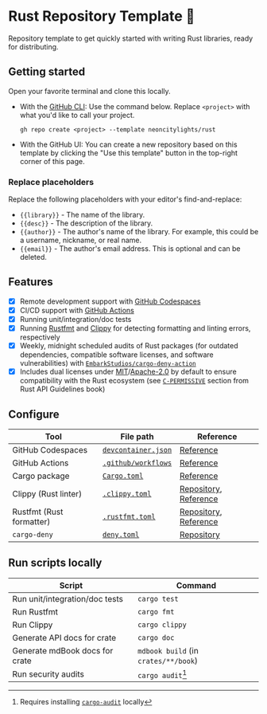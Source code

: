 # Rust Repository Template 🦀

Repository template to get quickly started with writing Rust libraries, ready for distributing.

## Getting started

Open your favorite terminal and clone this locally.

- With the [GitHub CLI](https://cli.github.com/): Use the command below. Replace `<project>` with what you'd like to call your project.
   ```shell
   gh repo create <project> --template neoncitylights/rust
   ```
- With the GitHub UI: You can create a new repository based on this template by clicking the "Use this template" button in the top-right corner of this page.

### Replace placeholders

Replace the following placeholders with your editor's find-and-replace:

- `{{library}}` - The name of the library.
- `{{desc}}` - The description of the library.
- `{{author}}` - The author's name of the library. For example, this could be a username, nickname, or real name.
- `{{email}}` - The author's email address. This is optional and can be deleted.

## Features

- [x] Remote development support with [GitHub Codespaces](https://github.com/features/codespaces)
- [x] CI/CD support with [GitHub Actions](https://github.com/features/actions)
- [x] Running unit/integration/doc tests
- [x] Running [Rustfmt](https://github.com/rust-lang/rustfmt) and [Clippy](https://github.com/rust-lang/rust-clippy) for detecting formatting and linting errors, respectively
- [x] Weekly, midnight scheduled audits of Rust packages (for outdated dependencies, compatible software licenses, and software vulnerabilities) with [`EmbarkStudios/cargo-deny-action`](https://github.com/EmbarkStudios/cargo-deny-action)
- [x] Includes dual licenses under [MIT](./LICENSE-MIT)/[Apache-2.0](./LICENSE-APACHE) by default to ensure compatibility with the Rust ecosystem (see [`C-PERMISSIVE`](https://rust-lang.github.io/api-guidelines/necessities.html#crate-and-its-dependencies-have-a-permissive-license-c-permissive) section from Rust API Guidelines book)

## Configure

| Tool                     | File path                                                | Reference                                                                                                        |
|--------------------------|----------------------------------------------------------|------------------------------------------------------------------------------------------------------------------|
| GitHub Codespaces        | [`devcontainer.json`](./.devcontainer/devcontainer.json) | [Reference](https://containers.dev/implementors/json_reference/)                                                 |
| GitHub Actions           | [`.github/workflows`](./.github/workflows)               | [Reference](https://docs.github.com/en/actions/using-workflows/workflow-syntax-for-github-actions)               |
| Cargo package            | [`Cargo.toml`](crates/pkg1/Cargo.toml)                            | [Reference](https://doc.rust-lang.org/cargo/reference/manifest.html)                                             |
| Clippy (Rust linter)     | [`.clippy.toml`](./.clippy.toml)                         | [Repository](https://github.com/rust-lang/rust-clippy), [Reference]( https://rust-lang.github.io/rust-clippy/) |
| Rustfmt (Rust formatter) | [`.rustfmt.toml`](./.rustfmt.toml)                       | [Repository](https://github.com/rust-lang/rustfmt), [Reference](https://rust-lang.github.io/rustfmt/)           |
| `cargo-deny`             | [`deny.toml`](./deny.toml)                               | [Repository](https://github.com/EmbarkStudios/cargo-deny)                                                        |

## Run scripts locally

| Script      | Command |
|-------------|---------|
| Run unit/integration/doc tests | `cargo test` |
| Run Rustfmt | `cargo fmt` |
| Run Clippy | `cargo clippy` |
| Generate API docs for crate | `cargo doc` |
| Generate mdBook docs for crate | `mdbook build` (in `crates/**/book`) |
| Run security audits | `cargo audit`[^cargo-audit] |

[^cargo-audit]: Requires installing [`cargo-audit`](https://crates.io/crates/cargo-audit) locally
